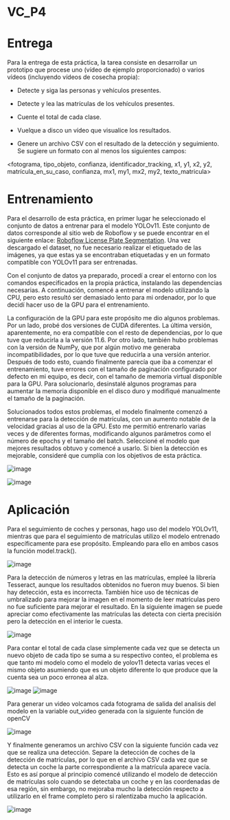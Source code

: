# VC_P4
# Entrega
Para la entrega de esta práctica, la tarea consiste en desarrollar un prototipo que procese uno (vídeo de ejemplo proporcionado) o varios vídeos (incluyendo vídeos de cosecha propia):

- Detecte y siga las personas y vehículos presentes.

- Detecte y lea las matrículas de los vehículos presentes.

- Cuente el total de cada clase.

- Vuelque a disco un vídeo que visualice los resultados.

- Genere un archivo CSV con el resultado de la detección y seguimiento. Se sugiere un formato con al menos los siguientes campos:

<fotograma, tipo_objeto, confianza, identificador_tracking, x1, y1, x2, y2, matrícula_en_su_caso, confianza, mx1, my1, mx2, my2, texto_matricula>

# Entrenamiento
Para el desarrollo de esta práctica, en primer lugar he seleccionado el conjunto de datos a entrenar para el modelo YOLOv11. Este conjunto de datos corresponde al sitio web de Roboflow y se puede encontrar en el siguiente enlace: [Roboflow License Plate Segmentation](https://universe.roboflow.com/projectyolo-qvrgr/license_plate_segmentation/browse?queryText=&pageSize=50&startingIndex=50&browseQuery=true). Una vez descargado el dataset, no fue necesario realizar el etiquetado de las imágenes, ya que estas ya se encontraban etiquetadas y en un formato compatible con YOLOv11 para ser entrenadas.

Con el conjunto de datos ya preparado, procedí a crear el entorno con los comandos especificados en la propia práctica, instalando las dependencias necesarias. A continuación, comencé a entrenar el modelo utilizando la CPU, pero esto resultó ser demasiado lento para mi ordenador, por lo que decidí hacer uso de la GPU para el entrenamiento.

La configuración de la GPU para este propósito me dio algunos problemas. Por un lado, probé dos versiones de CUDA diferentes. La última versión, aparentemente, no era compatible con el resto de dependencias, por lo que tuve que reducirla a la versión 11.6. Por otro lado, también hubo problemas con la versión de NumPy, que por algún motivo me generaba incompatibilidades, por lo que tuve que reducirla a una versión anterior. Después de todo esto, cuando finalmente parecía que iba a comenzar el entrenamiento, tuve errores con el tamaño de paginación configurado por defecto en mi equipo, es decir, con el tamaño de memoria virtual disponible para la GPU. Para solucionarlo, desinstalé algunos programas para aumentar la memoria disponible en el disco duro y modifiqué manualmente el tamaño de la paginación.

Solucionados todos estos problemas, el modelo finalmente comenzó a entrenarse para la detección de matrículas, con un aumento notable de la velocidad gracias al uso de la GPU. Esto me permitió entrenarlo varias veces y de diferentes formas, modificando algunos parámetros como el número de epochs y el tamaño del batch. Seleccioné el modelo que mejores resultados obtuvo y comencé a usarlo. Si bien la detección es mejorable, consideré que cumplía con los objetivos de esta práctica.


![image](https://github.com/user-attachments/assets/6497386e-b5d8-4659-bb8d-b5e0e740e548)

![image](https://github.com/user-attachments/assets/b4b427f1-bb7f-4132-a8d0-3a471f04fff5)

# Aplicación
Para el seguimiento de coches y personas, hago uso del modelo YOLOv11, mientras que para el seguimiento de matrículas utilizo el modelo entrenado específicamente para ese propósito. Empleando para ello en ambos casos la función model.track().


![image](https://github.com/user-attachments/assets/711931ec-a907-4449-a1b7-98ac002f462f)


Para la detección de números y letras en las matrículas, empleé la librería Tesseract, aunque los resultados obtenidos no fueron muy buenos. Si bien hay detección, esta es incorrecta. También hice uso de técnicas de umbralizado para mejorar la imagen en el momento de leer matrículas pero no fue suficiente para mejorar el resultado.
En la siguiente imagen se puede apreciar como efectivamente las matrículas las detecta con cierta precisión pero la detección en el interior le cuesta.


![image](https://github.com/user-attachments/assets/7c2f8f3b-3d07-402c-bba9-e54f72005c14)


Para contar el total de cada clase simplemente cada vez que se detecta un nuevo objeto de cada tipo se suma a su respectivo conteo, el problema es que tanto mi modelo como el modelo de yolov11 detecta varias veces el mismo objeto asumiendo que es un objeto diferente lo que produce que la cuenta sea un poco erronea al alza.


![image](https://github.com/user-attachments/assets/e810b7f1-f5b1-41d9-8f0a-8139b4d96904)
![image](https://github.com/user-attachments/assets/9821c3c1-75ed-4d3c-9c05-a77c04c49b9b)


Para generar un video volcamos cada fotograma de salida del analisis del modelo en la variable out_video generada con la siguiente función de openCV


![image](https://github.com/user-attachments/assets/05354c73-e03f-4a52-a491-ff553712bfd0)


Y finalmente generamos un archivo CSV con la siguiente función cada vez que se realiza una detección. Separe la detección de coches de la detección de matrículas, por lo que en el archivo CSV cada vez que se detecta un coche la parte correspondiente a la matrícula aparece vacía. Esto es así porque al principio comencé utilizando el modelo de detección de matrículas solo cuando se detectaba un coche y en las coordenadas de esa región, sin embargo, no mejoraba mucho la detección respecto a utilizarlo en el frame completo pero si ralentizaba mucho la aplicación.


![image](https://github.com/user-attachments/assets/ac3b5dec-b234-4327-bafa-5df22135f62c)







